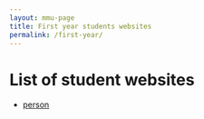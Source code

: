 ```yaml
---
layout: mmu-page
title: First year students websites
permalink: /first-year/
---
```


# List of student websites

* [person](http://www.google.com)
